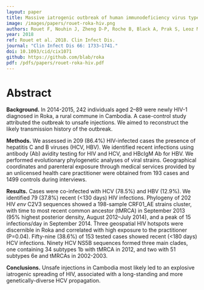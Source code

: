 ```yaml
---
layout: paper
title: Massive iatrogenic outbreak of human immunodeficiency virus type 1 in rural Cambodia, 2014-2015
image: /images/papers/rouet-roka-hiv.png
authors: Rouet F, Nouhin J, Zheng D-P, Roche B, Black A, Prak S, Leoz M, Gaudy-Graffin C, Ferradini L, Mom C, Mam S, Gautier C, Lesage G, Ken S, Phon K, Kerleguer A, Yang C, Killam W, Fujita M, Mean C, Fontenille D, Barin F, Plantier J-C, Bedford T, Ramos A, Saphonn V
year: 2018
ref: Rouet et al. 2018. Clin Infect Dis.
journal: "Clin Infect Dis 66: 1733–1741."
doi: 10.1093/cid/cix1071
github: https://github.com/blab/roka
pdf: /pdfs/papers/rouet-roka-hiv.pdf
---
```


# Abstract

**Background.** In 2014-2015, 242 individuals aged 2–89 were newly HIV-1 diagnosed in Roka, a rural commune in Cambodia. A case-control study attributed the outbreak to unsafe injections. We aimed to reconstruct the likely transmission history of the outbreak.

**Methods.** We assessed in 209 (86.4%) HIV-infected cases the presence of hepatitis C and B viruses (HCV, HBV). We identified recent infections using antibody (Ab) avidity testing for HIV and HCV, and HBcIgM Ab for HBV. We performed evolutionary phylogenetic analyses of viral strains. Geographical coordinates and parenteral exposure through medical services provided by an unlicensed health care practitioner were obtained from 193 cases and 1499 controls during interviews.

**Results.** Cases were co-infected with HCV (78.5%) and HBV (12.9%). We identified 79 (37.8%) recent (<130 days) HIV infections. Phylogeny of 202 HIV *env* C2V3 sequences showed a 198-sample CRF01_AE strains cluster, with time to most recent common ancestor (tMRCA) in September 2013 (95% highest posterior density, August 2012–July 2014), and a peak of 15 infections/day in September 2014. Three geospatial HIV hotspots were discernible in Roka and correlated with high exposure to the practitioner (P=0.04). Fifty-nine (38.6%) of 153 tested cases showed recent (<180 days) HCV infections. Ninety HCV NS5B sequences formed three main clades, one containing 34 subtypes 1b with tMRCA in 2012, and two with 51 subtypes 6e and tMRCAs in 2002-2003.

**Conclusions.** Unsafe injections in Cambodia most likely led to an explosive iatrogenic spreading of HIV, associated with a long-standing and more genetically-diverse HCV propagation.
